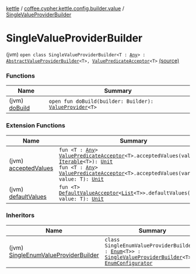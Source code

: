 [kettle](../../index.md) / [coffee.cypher.kettle.config.builder.value](../index.md) / [SingleValueProviderBuilder](./index.md)

# SingleValueProviderBuilder

(jvm) `open class SingleValueProviderBuilder<T : `[`Any`](https://kotlinlang.org/api/latest/jvm/stdlib/kotlin/-any/index.html)`> : `[`AbstractValueProviderBuilder`](../-abstract-value-provider-builder/index.md)`<T>, `[`ValuePredicateAcceptor`](../../coffee.cypher.kettle.config.builder.type/-value-predicate-acceptor/index.md)`<T>` [(source)](https://github.com/Cypher121/kettle/blob/master/src/main/kotlin/coffee/cypher/kettle/config/builder/value/SingleValueProviderBuilder.kt#L9)

### Functions

| Name | Summary |
|---|---|
| (jvm) [doBuild](do-build.md) | `open fun doBuild(builder: Builder): `[`ValueProvider`](../../coffee.cypher.kettle.config.value/-value-provider/index.md)`<T>` |

### Extension Functions

| Name | Summary |
|---|---|
| (jvm) [acceptedValues](../../coffee.cypher.kettle.config.builder/accepted-values.md) | `fun <T : `[`Any`](https://kotlinlang.org/api/latest/jvm/stdlib/kotlin/-any/index.html)`> `[`ValuePredicateAcceptor`](../../coffee.cypher.kettle.config.builder.type/-value-predicate-acceptor/index.md)`<T>.acceptedValues(values: `[`Iterable`](https://kotlinlang.org/api/latest/jvm/stdlib/kotlin.collections/-iterable/index.html)`<T>): `[`Unit`](https://kotlinlang.org/api/latest/jvm/stdlib/kotlin/-unit/index.html)<br>`fun <T : `[`Any`](https://kotlinlang.org/api/latest/jvm/stdlib/kotlin/-any/index.html)`> `[`ValuePredicateAcceptor`](../../coffee.cypher.kettle.config.builder.type/-value-predicate-acceptor/index.md)`<T>.acceptedValues(vararg value: T): `[`Unit`](https://kotlinlang.org/api/latest/jvm/stdlib/kotlin/-unit/index.html) |
| (jvm) [defaultValues](../../coffee.cypher.kettle.config.builder/default-values.md) | `fun <T> `[`DefaultValueAcceptor`](../../coffee.cypher.kettle.config.builder.type/-default-value-acceptor/index.md)`<`[`List`](https://kotlinlang.org/api/latest/jvm/stdlib/kotlin.collections/-list/index.html)`<T>>.defaultValues(vararg value: T): `[`Unit`](https://kotlinlang.org/api/latest/jvm/stdlib/kotlin/-unit/index.html) |

### Inheritors

| Name | Summary |
|---|---|
| (jvm) [SingleEnumValueProviderBuilder](../-single-enum-value-provider-builder/index.md) | `class SingleEnumValueProviderBuilder<T : `[`Enum`](https://kotlinlang.org/api/latest/jvm/stdlib/kotlin/-enum/index.html)`<T>> : `[`SingleValueProviderBuilder`](./index.md)`<T>, `[`EnumConfigurator`](../../coffee.cypher.kettle.config.builder.type/-enum-configurator/index.md) |
